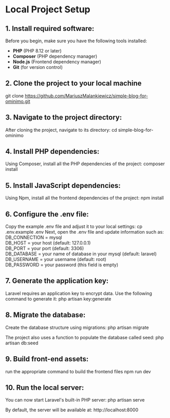 # Local Project Setup

## 1. Install required software:
Before you begin, make sure you have the following tools installed:
- **PHP** (PHP 8.12 or later)
- **Composer** (PHP dependency manager)
- **Node.js** (Frontend dependency manager)
- **Git** (for version control)

## 2. Clone the project to your local machine
git clone https://github.com/MariuszMalankiewicz/simple-blog-for-ominimo.git

## 3. Navigate to the project directory:
After cloning the project, navigate to its directory:
cd simple-blog-for-ominimo

## 4. Install PHP dependencies:
Using Composer, install all the PHP dependencies of the project:
composer install

## 5. Install JavaScript dependencies:
Using Npm, install all the frontend dependencies of the project:
npm install

## 6. Configure the .env file:
Copy the example .env file and adjust it to your local settings:
cp .env.example .env
Next, open the .env file and update information such as:<br>
DB_CONNECTION = mysql<br>
DB_HOST = your host (default: 127.0.0.1)<br>
DB_PORT = your port (default: 3306)<br>
DB_DATABASE = your name of database in your mysql (default: laravel)<br>
DB_USERNAME = your username (default: root)<br>
DB_PASSWORD = your password (this field is empty)

## 7. Generate the application key:
Laravel requires an application key to encrypt data. Use the following command to generate it:
php artisan key:generate

## 8. Migrate the database:
Create the database structure using migrations:
php artisan migrate

The project also uses a function to populate the database called seed:
php artisan db:seed

## 9. Build front-end assets:
run the appropriate command to build the frontend files
npm run dev

## 10. Run the local server:
You can now start Laravel's built-in PHP server:
php artisan serve

By default, the server will be available at: http://localhost:8000